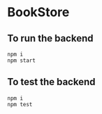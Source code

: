 # BookStore

## To run the backend

```shell
npm i
npm start
```

## To test the backend

```shell
npm i
npm test
```
